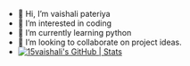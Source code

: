 - 👋 Hi, I’m vaishali pateriya
- 👀 I’m interested in coding
- 🌱 I’m currently learning python
- 💞️ I’m looking to collaborate on project ideas.
- [![15vaishali's GitHub | Stats](https://stats.quine.sh/15vaishali/github?theme=dark)](https://quine.sh?utm_source=widgets&utm_campaign=15vaishali)


